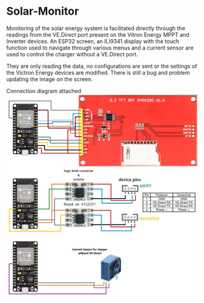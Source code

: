 # Solar-Monitor
Monitoring of the solar energy system is facilitated directly through the readings from the VE.Direct port present on the Vitron Energy MPPT and Inverter devices. An ESP32 screen, an ILI9341 display with the touch function used to navigate through various menus and a current sensor are used to control the charger without a VE.Direct port.

They are only reading the data, no configurations are sent or the settings of the Victron Energy devices are modified.
There is still a bug and problem updating the image on the screen.

Connection diagram attached
![Image](SolarMonitor.jpg)
